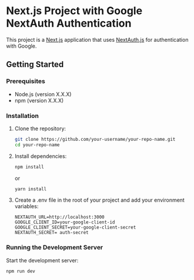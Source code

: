 # Next.js Project with Google NextAuth Authentication

This project is a [Next.js](https://nextjs.org/) application that uses [NextAuth.js](https://next-auth.js.org/) for authentication with Google.

## Getting Started

### Prerequisites

- Node.js (version X.X.X)
- npm (version X.X.X)

### Installation

1. Clone the repository:

   ```bash
   git clone https://github.com/your-username/your-repo-name.git
   cd your-repo-name
   ```

2. Install dependencies:

   ```bash
   npm install
   ```

   or

   ```bash
   yarn install
   ```

3. Create a .env file in the root of your project and add your environment variables:

   ```env
   NEXTAUTH_URL=http://localhost:3000
   GOOGLE_CLIENT_ID=your-google-client-id
   GOOGLE_CLIENT_SECRET=your-google-client-secret
   NEXTAUTH_SECRET= auth-secret
   ```

### Running the Development Server

Start the development server:

```bash
npm run dev
```

